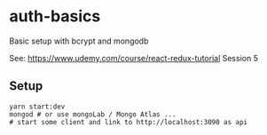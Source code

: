 # auth-basics
Basic setup with bcrypt and mongodb

See: https://www.udemy.com/course/react-redux-tutorial
Session 5

## Setup
    yarn start:dev
    mongod # or use mongoLab / Mongo Atlas ...
    # start some client and link to http://localhost:3090 as api
